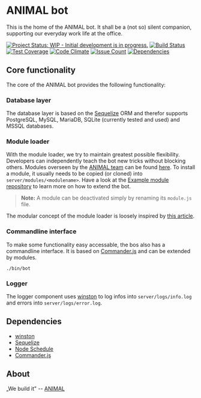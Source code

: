 # ANIMAL bot
This is the home of the ANIMAL bot. It shall be a (not so) silent companion, supporting our everyday work life at the office.

[![Project Status: WIP - Initial development is in progress.](http://www.repostatus.org/badges/latest/wip.svg)](http://www.repostatus.org/#wip)
[![Build Status](https://travis-ci.org/AnimalDesign/bot.svg?branch=master)](https://travis-ci.org/AnimalDesign/bot)
[![Test Coverage](https://codeclimate.com/github/AnimalDesign/bot/badges/coverage.svg?branch=master)](https://codeclimate.com/github/AnimalDesign/bot/coverage)
[![Code Climate](https://codeclimate.com/github/AnimalDesign/bot/badges/gpa.svg?branch=master)](https://codeclimate.com/github/AnimalDesign/bot)
[![Issue Count](https://codeclimate.com/github/AnimalDesign/bot/badges/issue_count.svg?branch=master)](https://codeclimate.com/github/AnimalDesign/bot)
[![Dependencies](https://david-dm.org/AnimalDesign/bot.svg?branch=master)](https://david-dm.org/AnimalDesign/bot)

## Core functionality
The core of the ANIMAL bot provides the following functionality:

### Database layer
The database layer is based on the [Sequelize](http://docs.sequelizejs.com/en/latest/) ORM and therefor supports PostgreSQL, MySQL, MariaDB, SQLite (currently tested and used) and MSSQL databases.

### Module loader
With the module loader, we try to maintain greatest possible flexibility. Developers can independently teach the bot new tricks without blocking others. Modules overseen by the [ANIMAL team](http://animal.at) can be found [here](https://github.com/AnimalBot). To install a module, it usually needs to be copied (or cloned) into  `server/modules/<modulename>`. Have a look at the [Example module repository](https://github.com/AnimalBot/example) to learn more on how to extend the bot.

> **Note:** A module can be deactivated simply by renaming its `module.js` file.

The modular concept of the module loader is loosely inspired by [this article](https://strongloop.com/strongblog/modular-node-js-express/).

### Commandline interface

To make some functionality easy accessable, the bos also has a commandline interface. It is based on 
[Commander.js](https://github.com/tj/commander.js) and can be extended by modules.

```
./bin/bot
```

### Logger

The logger component uses [winston](https://github.com/winstonjs/winston) to log infos into `server/logs/info.log` and 
errors into `server/logs/error.log`.

## Dependencies
- [winston](https://github.com/winstonjs/winston)
- [Sequelize](http://docs.sequelizejs.com/en/latest/)
- [Node Schedule](https://github.com/node-schedule/node-schedule)
- [Commander.js](https://github.com/tj/commander.js)

## About
„We build it" -- [ANIMAL](http://animal.at)
